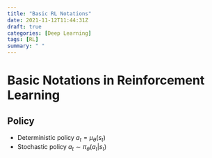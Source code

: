 ```yaml
---
title: "Basic RL Notations"
date: 2021-11-12T11:44:31Z
draft: true
categories: [Deep Learning]
tags: [RL]
summary: " "
---
```


# Basic Notations in Reinforcement Learning

## Policy

+ Deterministic policy $a_t = \mu_{\theta}(s_t)$
+ Stochastic policy $a_t \sim \pi_{\theta}(a_t | s_t)$
